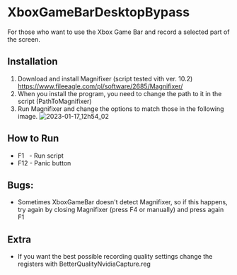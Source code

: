 # XboxGameBarDesktopBypass
For those who want to use the Xbox Game Bar and record a selected part of the screen.

## Installation
1) Download and install Magnifixer (script tested vith ver. 10.2) https://www.fileeagle.com/pl/software/2685/Magnifixer/
2) When you install the program, you need to change the path to it in the script (PathToMagnifixer)
3) Run Magnifixer and change the options to match those in the following image.
![2023-01-17_12h54_02](https://user-images.githubusercontent.com/20650591/212892458-f7a76876-0f45-4432-bdba-4209ebc08447.png)

## How to Run
- F1 ‎ ‎ ‎- Run script
- F12 - Panic button

## Bugs:
- Sometimes XboxGameBar doesn't detect Magnifixer, so if this happens, try again by closing Magnifixer (press F4 or manually) and press again F1

## Extra
- If you want the best possible recording quality settings change the registers with BetterQualityNvidiaCapture.reg
